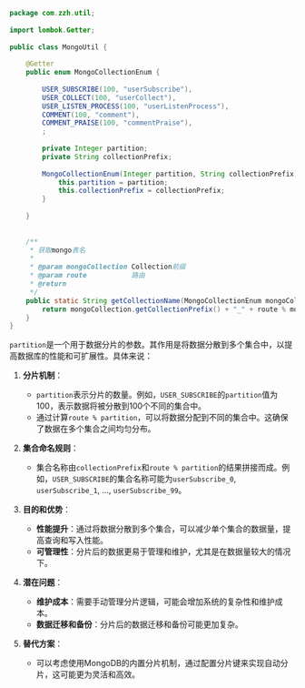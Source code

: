 ```java
package com.zzh.util;  
  
import lombok.Getter;  
  
public class MongoUtil {  
  
    @Getter  
    public enum MongoCollectionEnum {  
  
        USER_SUBSCRIBE(100, "userSubscribe"),  
        USER_COLLECT(100, "userCollect"),  
        USER_LISTEN_PROCESS(100, "userListenProcess"),  
        COMMENT(100, "comment"),  
        COMMENT_PRAISE(100, "commentPraise"),  
        ;  
  
        private Integer partition;  
        private String collectionPrefix;  
  
        MongoCollectionEnum(Integer partition, String collectionPrefix) {  
            this.partition = partition;  
            this.collectionPrefix = collectionPrefix;  
        }  
  
    }  
  
  
    /**  
     * 获取mongo表名  
     *  
     * @param mongoCollection Collection前缀  
     * @param route           路由  
     * @return  
     */  
    public static String getCollectionName(MongoCollectionEnum mongoCollection, Long route) {  
        return mongoCollection.getCollectionPrefix() + "_" + route % mongoCollection.getPartition();  
    }  
}
```
`partition`是一个用于数据分片的参数。其作用是将数据分散到多个集合中，以提高数据库的性能和可扩展性。具体来说：

1. **分片机制**：
   - `partition`表示分片的数量。例如，`USER_SUBSCRIBE`的`partition`值为100，表示数据将被分散到100个不同的集合中。
   - 通过计算`route % partition`，可以将数据分配到不同的集合中。这确保了数据在多个集合之间均匀分布。

2. **集合命名规则**：
   - 集合名称由`collectionPrefix`和`route % partition`的结果拼接而成。例如，`USER_SUBSCRIBE`的集合名称可能为`userSubscribe_0`, `userSubscribe_1`, ..., `userSubscribe_99`。

3. **目的和优势**：
   - **性能提升**：通过将数据分散到多个集合，可以减少单个集合的数据量，提高查询和写入性能。
   - **可管理性**：分片后的数据更易于管理和维护，尤其是在数据量较大的情况下。

4. **潜在问题**：
   - **维护成本**：需要手动管理分片逻辑，可能会增加系统的复杂性和维护成本。
   - **数据迁移和备份**：分片后的数据迁移和备份可能更加复杂。

5. **替代方案**：
   - 可以考虑使用MongoDB的内置分片机制，通过配置分片键来实现自动分片，这可能更为灵活和高效。